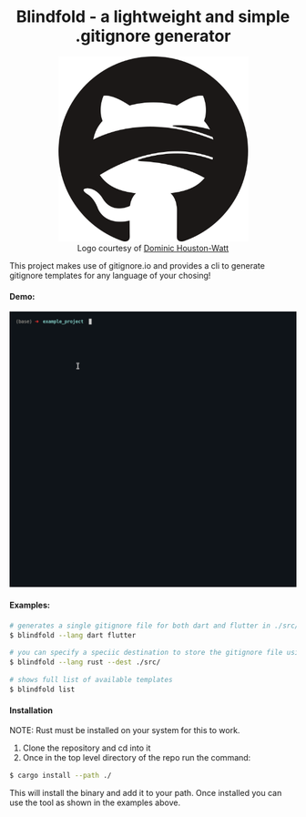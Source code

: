 <h1 align="center"> Blindfold - a lightweight and simple .gitignore generator</h1>
<p align="center">
<img height="325" width="333" src="./assets/logo.png">
<br>
Logo courtesy of <a href="https://www.instagram.com/do.graphics/">Dominic Houston-Watt</a>
</p>

This project makes use of gitignore.io and provides a cli to generate gitignore templates for any language of your chosing!

#### Demo:

![demo_video](./assets/demo.gif)


#### Examples:
```bash
# generates a single gitignore file for both dart and flutter in ./src/.gitignore
$ blindfold --lang dart flutter
```

```bash
# you can specify a speciic destination to store the gitignore file using the dest argument
$ blindfold --lang rust --dest ./src/
```

```bash
# shows full list of available templates
$ blindfold list
```

#### Installation

NOTE: Rust must be installed on your system for this to work.

1. Clone the repository and cd into it
2. Once in the top level directory of the repo run the command:

```bash
$ cargo install --path ./
```

This will install the binary and add it to your path. Once installed you can use the tool as shown in the examples above.

